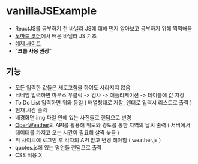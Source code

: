 # vanillaJSExample

- ReactJS를 공부하기 전 바닐라 JS에 대해 먼저 알아보고 공부하기 위해 찍먹해봄
- [노마드 코더](https://nomadcoders.co)에서 배운 바닐라 JS 기초
- [예제 사이트](https://jysung1122.github.io/vanillaJSExample/)
- "**크롬 사용 권장**"

## 기능
- 모든 입력한 값들은 새로고침을 하여도 사라지지 않음
- 닉네임 입력하면 마우스 우클릭 -> 검사 -> 애플리케이션 -> 테이블에 값 저장
- To Do List 입력하면 위와 동일 ( 배열형태로 저장, 엔터로 입력시 리스트로 출력 )
- 현재 시간 출력
- 배경화면 img 파일 안에 있는 사진들로 랜덤으로 변경
- [OpenWeather](https://openweathermap.org/api)의 API를 활용해 위도와 경도를 통한 지역의 날씨 출력 ( 서버에서 데이터를 가지고 오는 시간이 필요해 살짝 늦음 )
- 위 사이트에 로그인 후 각자의 API 받고 변경 해야함 ( weather.js )
- quotes.js에 있는 명언들 랜덤으로 출력
- CSS 적용 X
